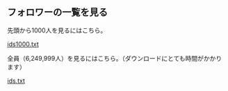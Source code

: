 ## フォロワーの一覧を見る

先頭から1000人を見るにはこちら。

[ids1000.txt](https://github.com/ts-3156/yousuck_followers/blob/master/campaign2020/ids1000.txt)

全員（6,249,999人）を見るにはこちら。（ダウンロードにとても時間がかかります）

[ids.txt](https://github.com/ts-3156/yousuck_followers/blob/master/campaign2020/ids.txt)
